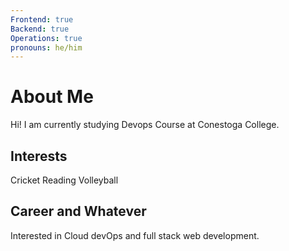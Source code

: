 ```yaml
---
Frontend: true
Backend: true
Operations: true
pronouns: he/him
---
```

# About Me
Hi! I am currently studying Devops Course at Conestoga College.
## Interests
Cricket
Reading
Volleyball
## Career and Whatever
Interested in Cloud devOps and full stack web development.



